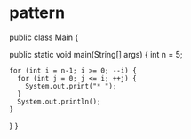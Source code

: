 # pattern
public class Main {

  public static void main(String[] args) {
    int n = 5;

    for (int i = n-1; i >= 0; --i) {
      for (int j = 0; j <= i; ++j) {
        System.out.print("* ");
      }
      System.out.println();
    }
  } 
}
